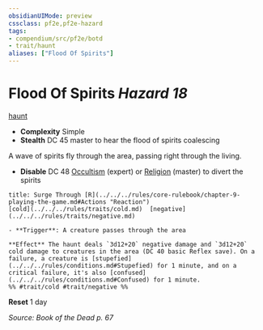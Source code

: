 ```yaml
---
obsidianUIMode: preview
cssclass: pf2e,pf2e-hazard
tags:
- compendium/src/pf2e/botd
- trait/haunt
aliases: ["Flood Of Spirits"]
---
```

# Flood Of Spirits *Hazard 18*  
[haunt](../../../Rules/traits/haunt.md)  

- **Complexity** Simple
- **Stealth** DC 45 master to hear the flood of spirits coalescing  

A wave of spirits fly through the area, passing right through the living.

- **Disable** DC 48 [Occultism](../../skills.md#Occultism) (expert) or [Religion](../../skills.md#Religion) (master) to divert the spirits  
     
```ad-embed-ability
title: Surge Through [R](../../../rules/core-rulebook/chapter-9-playing-the-game.md#Actions "Reaction")
[cold](../../../rules/traits/cold.md)  [negative](../../../rules/traits/negative.md)  

- **Trigger**: A creature passes through the area

**Effect** The haunt deals `3d12+20` negative damage and `3d12+20` cold damage to creatures in the area (DC 40 basic Reflex save). On a failure, a creature is [stupefied](../../../rules/conditions.md#Stupefied) for 1 minute, and on a critical failure, it's also [confused](../../../rules/conditions.md#Confused) for 1 minute.  
%% #trait/cold #trait/negative %%
```

**Reset** 1 day  

*Source: Book of the Dead p. 67*
